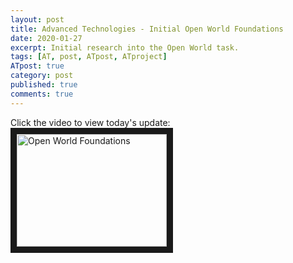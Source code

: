 ```yaml
---
layout: post
title: Advanced Technologies - Initial Open World Foundations
date: 2020-01-27
excerpt: Initial research into the Open World task.
tags: [AT, post, ATpost, ATproject]
ATpost: true
category: post
published: true
comments: true
---
```

Click the video to view today's update:
<a href="http://www.youtube.com/watch?feature=player_embedded&v=Cz0eeLlzr90" target="_blank"><img src="http://img.youtube.com/vi/Cz0eeLlzr90/0.jpg" alt="Open World Foundations" width="240" height="180" border="10" /></a>